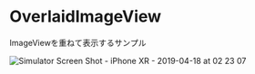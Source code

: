 # OverlaidImageView
ImageViewを重ねて表示するサンプル

![Simulator Screen Shot - iPhone XR - 2019-04-18 at 02 23 07](https://user-images.githubusercontent.com/25205138/56308086-6124fc00-6181-11e9-833e-d4d6065c2ab6.png)
